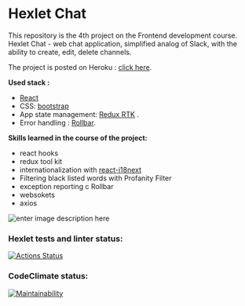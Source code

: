 # Hexlet Chat

This repository is the 4th project on the Frontend development course. Hexlet Chat - web chat application, simplified analog of Slack, with the ability to create, edit, delete channels.

The project is posted on Heroku : [click here](https://frontend-project-hexlet-4.herokuapp.com/).

**Used stack  :** 
+	[React](https://reactjs.org/)
 + CSS: [bootstrap](https://getbootstrap.com/) 
 + App state management:  [Redux RTK](https://redux-toolkit.js.org/tutorials/typescript) .
 + Error handling : [Rollbar](https://rollbar.com/).
 
**Skills learned in the course of the project:**  
- react hooks  
- redux tool kit
- internationalization with [react-i18next](https://react.i18next.com/)  
- Filtering black listed words with Profanity Filter    
- exception reporting c Rollbar  
- websokets  
- axios

![enter image description here](https://sun9-79.userapi.com/s/v1/if2/jD8qb4N9PjX72YI5VoeM-4ChZ5i51tl05BCyOGxu6y__W4lrnVy7U55SDBxiQ_nOxcDAndVoiPZCZ8_fD-lvN9eR.jpg?size=1341x949&quality=96&type=album)


### Hexlet tests and linter status:
[![Actions Status](https://github.com/IamSoPrada/dom-react-redux-project-lvl4/workflows/hexlet-check/badge.svg)](https://github.com/IamSoPrada/dom-react-redux-project-lvl4/actions)

### CodeClimate status:
[![Maintainability](https://api.codeclimate.com/v1/badges/bec74392c32b95432c82/maintainability)](https://codeclimate.com/github/IamSoPrada/dom-react-redux-project-lvl4/maintainability)
